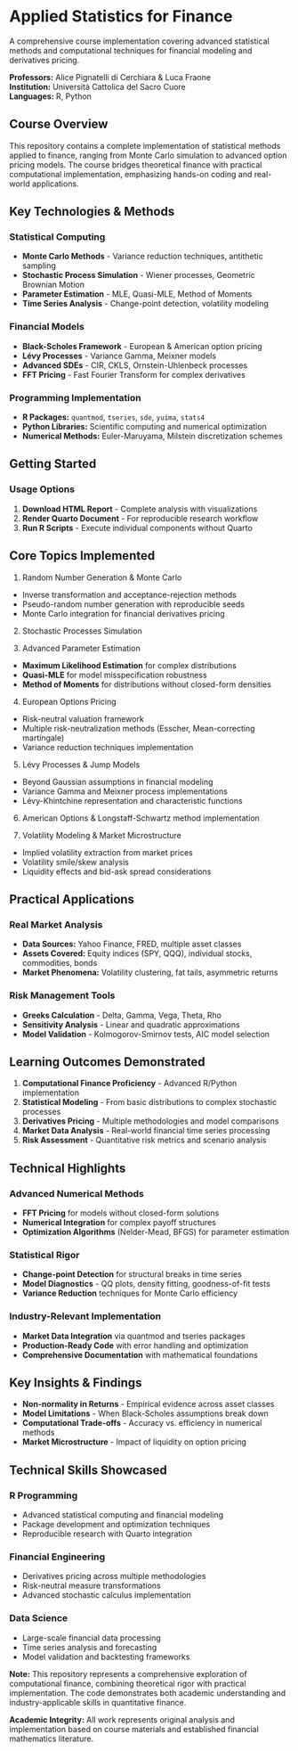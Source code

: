 # Applied Statistics for Finance

A comprehensive course implementation covering advanced statistical methods and computational techniques for financial modeling and derivatives pricing.

**Professors:** Alice Pignatelli di Cerchiara & Luca Fraone  
**Institution:** Università Cattolica del Sacro Cuore  
**Languages:** R, Python  

## Course Overview

This repository contains a complete implementation of statistical methods applied to finance, ranging from Monte Carlo simulation to advanced option pricing models. The course bridges theoretical finance with practical computational implementation, emphasizing hands-on coding and real-world applications.

## Key Technologies & Methods

### Statistical Computing

- **Monte Carlo Methods** - Variance reduction techniques, antithetic sampling
- **Stochastic Process Simulation** - Wiener processes, Geometric Brownian Motion
- **Parameter Estimation** - MLE, Quasi-MLE, Method of Moments
- **Time Series Analysis** - Change-point detection, volatility modeling

### Financial Models

- **Black-Scholes Framework** - European & American option pricing
- **Lévy Processes** - Variance Gamma, Meixner models
- **Advanced SDEs** - CIR, CKLS, Ornstein-Uhlenbeck processes
- **FFT Pricing** - Fast Fourier Transform for complex derivatives

### Programming Implementation

- **R Packages:** `quantmod`, `tseries`, `sde`, `yuima`, `stats4`
- **Python Libraries:** Scientific computing and numerical optimization
- **Numerical Methods:** Euler-Maruyama, Milstein discretization schemes

## Getting Started

### Usage Options

1. **Download HTML Report** - Complete analysis with visualizations
2. **Render Quarto Document** - For reproducible research workflow
3. **Run R Scripts** - Execute individual components without Quarto

## Core Topics Implemented

1. Random Number Generation & Monte Carlo

- Inverse transformation and acceptance-rejection methods
- Pseudo-random number generation with reproducible seeds
- Monte Carlo integration for financial derivatives pricing

2. Stochastic Processes Simulation

3. Advanced Parameter Estimation

- **Maximum Likelihood Estimation** for complex distributions
- **Quasi-MLE** for model misspecification robustness
- **Method of Moments** for distributions without closed-form densities

4. European Options Pricing

- Risk-neutral valuation framework
- Multiple risk-neutralization methods (Esscher, Mean-correcting martingale)
- Variance reduction techniques implementation

5. Lévy Processes & Jump Models

- Beyond Gaussian assumptions in financial modeling
- Variance Gamma and Meixner process implementations
- Lévy-Khintchine representation and characteristic functions

6. American Options & Longstaff-Schwartz method implementation

7. Volatility Modeling & Market Microstructure

- Implied volatility extraction from market prices
- Volatility smile/skew analysis
- Liquidity effects and bid-ask spread considerations

## Practical Applications

### Real Market Analysis

- **Data Sources:** Yahoo Finance, FRED, multiple asset classes
- **Assets Covered:** Equity indices (SPY, QQQ), individual stocks, commodities, bonds
- **Market Phenomena:** Volatility clustering, fat tails, asymmetric returns

### Risk Management Tools

- **Greeks Calculation** - Delta, Gamma, Vega, Theta, Rho
- **Sensitivity Analysis** - Linear and quadratic approximations
- **Model Validation** - Kolmogorov-Smirnov tests, AIC model selection

## Learning Outcomes Demonstrated

1. **Computational Finance Proficiency** - Advanced R/Python implementation
2. **Statistical Modeling** - From basic distributions to complex stochastic processes
3. **Derivatives Pricing** - Multiple methodologies and model comparisons
4. **Market Data Analysis** - Real-world financial time series processing
5. **Risk Assessment** - Quantitative risk metrics and scenario analysis

## Technical Highlights

### Advanced Numerical Methods

- **FFT Pricing** for models without closed-form solutions
- **Numerical Integration** for complex payoff structures
- **Optimization Algorithms** (Nelder-Mead, BFGS) for parameter estimation

### Statistical Rigor

- **Change-point Detection** for structural breaks in time series
- **Model Diagnostics** - QQ plots, density fitting, goodness-of-fit tests
- **Variance Reduction** techniques for Monte Carlo efficiency

### Industry-Relevant Implementation

- **Market Data Integration** via quantmod and tseries packages
- **Production-Ready Code** with error handling and optimization
- **Comprehensive Documentation** with mathematical foundations

## Key Insights & Findings

- **Non-normality in Returns** - Empirical evidence across asset classes
- **Model Limitations** - When Black-Scholes assumptions break down
- **Computational Trade-offs** - Accuracy vs. efficiency in numerical methods
- **Market Microstructure** - Impact of liquidity on option pricing

## Technical Skills Showcased

### R Programming

- Advanced statistical computing and financial modeling
- Package development and optimization techniques
- Reproducible research with Quarto integration

### Financial Engineering

- Derivatives pricing across multiple methodologies
- Risk-neutral measure transformations
- Advanced stochastic calculus implementation

### Data Science

- Large-scale financial data processing
- Time series analysis and forecasting
- Model validation and backtesting frameworks

**Note:** This repository represents a comprehensive exploration of computational finance, combining theoretical rigor with practical implementation. The code demonstrates both academic understanding and industry-applicable skills in quantitative finance.

**Academic Integrity:** All work represents original analysis and implementation based on course materials and established financial mathematics literature.
